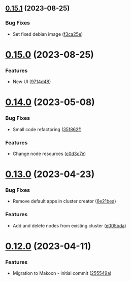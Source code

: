 ## [0.15.1](https://github.com/dsieradzki/makoon/compare/v0.15.0...v0.15.1) (2023-08-25)


### Bug Fixes

* Set fixed debian image ([f3ca25e](https://github.com/dsieradzki/makoon/commit/f3ca25ee8723e1d6663795cabe5aeaf38af6ff6c))



# [0.15.0](https://github.com/dsieradzki/makoon/compare/v0.14.0...v0.15.0) (2023-08-25)


### Features

* New UI ([9714d48](https://github.com/dsieradzki/makoon/commit/9714d48cbe980620dc697c8794c6b3671ccb6f79))



# [0.14.0](https://github.com/dsieradzki/makoon/compare/v0.13.0...v0.14.0) (2023-05-08)


### Bug Fixes

* Small code refactoring ([35f862f](https://github.com/dsieradzki/makoon/commit/35f862fcacf037d2be1d6c38c4447fdcb4d17326))


### Features

* Change node resources ([c0d3c7e](https://github.com/dsieradzki/makoon/commit/c0d3c7e177e44f0a9546ac3b688aaeff8c44d615))



# [0.13.0](https://github.com/dsieradzki/makoon/compare/v0.12.0...v0.13.0) (2023-04-23)


### Bug Fixes

* Remove default apps in cluster creator ([6e21bea](https://github.com/dsieradzki/makoon/commit/6e21beaa37e015f167ea96f604e846ffc5df65c6))


### Features

* Add and delete nodes from existing cluster ([e005bda](https://github.com/dsieradzki/makoon/commit/e005bda95ad9e58d94563909ea32a136414a1868))



# [0.12.0](https://github.com/dsieradzki/makoon/compare/v0.11.0...v0.12.0) (2023-04-11)


### Features

* Migration to Makoon - initial commit ([255549a](https://github.com/dsieradzki/makoon/commit/255549a945a880c7bf7ab531baac65b5049d4ec0))



